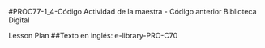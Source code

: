 #PROC77-1_4-Código
Actividad de la maestra - Código anterior
Biblioteca Digital

Lesson Plan
##Texto en inglés: e-library-PRO-C70
